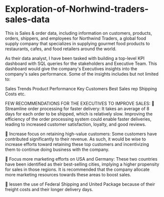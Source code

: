 # Exploration-of-Norhwind-traders-sales-data
This is Sales &amp; order data, including information on customers, products, orders, shippers, and employees for Northwind Traders, a global food supply company that specializes in supplying gourmet food products to restaurants, cafes, and food retailers around the world.  

As their data analyst, I have been tasked with building a top-level KPI dashboard with SQL queries for the stakeholders and Executive Team. This dashboard would give the company's Executives insights into the company's sales performance. Some of the insights includes but not limited to:

Sales Trends
Product Performance
Key Customers
Best Sales rep
Shipping Costs etc.

FEW RECOMMENDATIONS FOR THE EXECUTIVES TO IMPROVE SALES: 
📍 Streamline order processing for faster delivery: It takes an average of 8 days for each order to be shipped, which is relatively slow. Improving the efficiency of the order processing system could enable faster deliveries, leading to increased customer satisfaction, loyalty, and good reviews.

📍 Increase focus on retaining high-value customers: Some customers have contributed significantly to their revenue. As such, it would be wise to increase efforts toward retaining these top customers and incentivizing them to continue doing business with the company.

📍 Focus more marketing efforts on USA and Germany: These two countries have been identified as their best-selling cities, implying a higher propensity for sales in those regions. It is recommended that the company allocate more marketing resources towards these areas to boost sales.

📍 lessen the use of Federal Shipping and United Package because of their freight costs and their longer delivery days.

